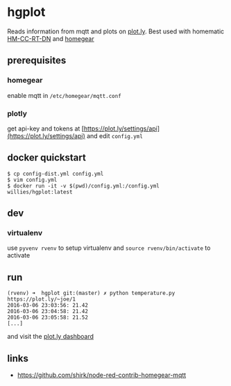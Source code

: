 # hgplot
Reads information from mqtt and plots on [plot.ly](https://plot.ly). Best used  with homematic [HM-CC-RT-DN](http://www.fhemwiki.de/wiki/HM-CC-RT-DN_Funk-Heizk%C3%B6rperthermostat) and [homegear](https://www.homegear.eu/index.php/Main_Page)

## prerequisites
### homegear
enable mqtt in `/etc/homegear/mqtt.conf`
### plotly
get api-key and tokens at [https://plot.ly/settings/api](https://plot.ly/settings/api)
and edit  `config.yml`

## docker quickstart
```
$ cp config-dist.yml config.yml
$ vim config.yml
$ docker run -it -v $(pwd)/config.yml:/config.yml willies/hgplot:latest
```
## dev
### virtualenv
use `pyvenv rvenv` to setup virtualenv and `source rvenv/bin/activate` to activate


## run

```
(rvenv) ➜  hgplot git:(master) ✗ python temperature.py
https://plot.ly/~joe/1
2016-03-06 23:03:56: 21.42
2016-03-06 23:04:58: 21.42
2016-03-06 23:05:58: 21.52
[...]
```

and visit the [plot.ly dashboard](https://plot.ly/organize/home)

## links
- https://github.com/shirk/node-red-contrib-homegear-mqtt
